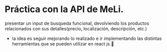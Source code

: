 # Práctica con la API de MeLi.
presentar un input de busqueda funcional, devolviendo los productos relacionados con sus detalles(precio, localización, descripción, etc.)

- la idea es seguir mejorando lo realizado e ir implementando las distintas herramientas que se pueden utilizar en react js.🚀
